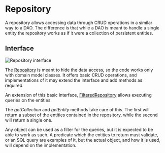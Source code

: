# Repository

A repository allows accessing data through CRUD operations in a similar way to a DAO. The difference is that while a DAO is meant to handle a single entity the repository works as if it were a collection of persistent entities.

## Interface

![Repository interface][repository-class_tree]

The [Repository][repository] is meant to hide the data access, so the code works only with domain model classes. It offers basic CRUD operations, and implementations of it may extend the interface and add methods as required.

An extension of this basic interface, [FilteredRepository][filtered_repository] allows executing queries on the entities.

The _getCollection_ and _getEntity_ methods take care of this. The first will return a subset of the entities contained in the repository, while the second will return a single one.

Any object can be used as a filter for the queries, but it is expected to be able to work as such. A predicate which the entities to return must validate, or an SQL query are examples of it, but the actual object, and how it is used, will depend on the implementation.

[repository]: ./apidocs/com/wandrell/pattern/repository/Repository.html
[repository-class_tree]: ./images/repository_class_tree.png
[filtered_repository]: ./apidocs/com/wandrell/pattern/repository/FilteredRepository.html
